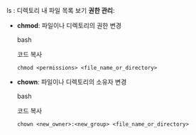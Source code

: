 ls : 디렉토리 내 파일 목록 보기
**권한 관리**:

- **chmod**: 파일이나 디렉토리의 권한 변경
    
    bash
    
    코드 복사
    
    `chmod <permissions> <file_name_or_directory>`
    
- **chown**: 파일이나 디렉토리의 소유자 변경
    
    bash
    
    코드 복사
    
    `chown <new_owner>:<new_group> <file_name_or_directory>`